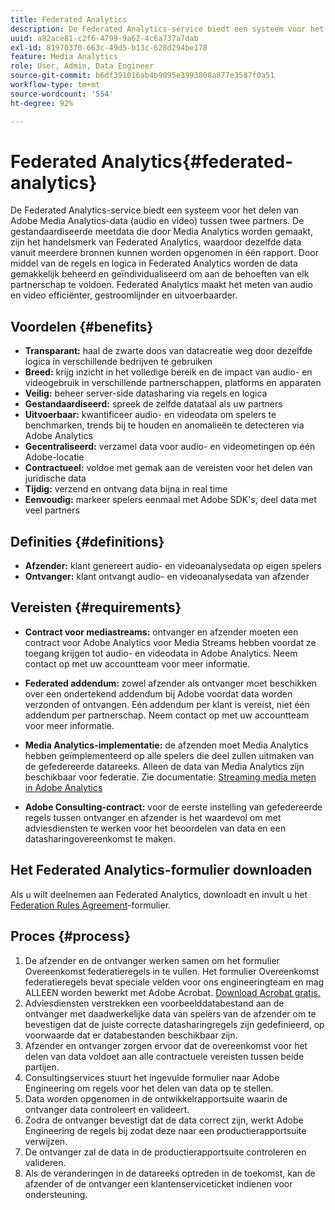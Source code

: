 ```yaml
---
title: Federated Analytics
description: De Federated Analytics-service biedt een systeem voor het delen van Adobe Analytics voor het streamen van mediagegevens tussen twee partners.
uuid: a82ace81-c2f6-4799-9a62-4c6a737a7dab
exl-id: 81970370-663c-49d5-b13c-628d294be178
feature: Media Analytics
role: User, Admin, Data Engineer
source-git-commit: b6df391016ab4b9095e3993808a877e3587f0a51
workflow-type: tm+mt
source-wordcount: '554'
ht-degree: 92%

---
```


# Federated Analytics{#federated-analytics}

De Federated Analytics-service biedt een systeem voor het delen van Adobe Media Analytics-data (audio en video) tussen twee partners.
De gestandaardiseerde meetdata die door Media Analytics worden gemaakt, zijn het handelsmerk van Federated Analytics, waardoor dezelfde data vanuit meerdere bronnen kunnen worden opgenomen in één rapport.
Door middel van de regels en logica in Federated Analytics worden de data gemakkelijk beheerd en geïndividualiseerd om aan de behoeften van elk partnerschap te voldoen.
Federated Analytics maakt het meten van audio en video efficiënter, gestroomlijnder en uitvoerbaarder.

## Voordelen {#benefits}

* **Transparant:** haal de zwarte doos van datacreatie weg door dezelfde logica in verschillende bedrijven te gebruiken
* **Breed:** krijg inzicht in het volledige bereik en de impact van audio- en videogebruik in verschillende partnerschappen, platforms en apparaten
* **Veilig:** beheer server-side datasharing via regels en logica
* **Gestandaardiseerd:** spreek de zelfde datataal als uw partners
* **Uitvoerbaar:** kwantificeer audio- en videodata om spelers te benchmarken, trends bij te houden en anomalieën te detecteren via Adobe Analytics
* **Gecentraliseerd:** verzamel data voor audio- en videometingen op één Adobe-locatie
* **Contractueel:** voldoe met gemak aan de vereisten voor het delen van juridische data
* **Tijdig:** verzend en ontvang data bijna in real time
* **Eenvoudig:** markeer spelers eenmaal met Adobe SDK&#39;s, deel data met veel partners

## Definities {#definitions}

* **Afzender:** klant genereert audio- en videoanalysedata op eigen spelers
* **Ontvanger:** klant ontvangt audio- en videoanalysedata van afzender

## Vereisten {#requirements}

* **Contract voor mediastreams:** ontvanger en afzender moeten een contract voor Adobe Analytics voor Media Streams hebben voordat ze toegang krijgen tot audio- en videodata in Adobe Analytics. Neem contact op met uw accountteam voor meer informatie.
* **Federated addendum:** zowel afzender als ontvanger moet beschikken over een ondertekend addendum bij Adobe voordat data worden verzonden of ontvangen. Eén addendum per klant is vereist, niet één addendum per partnerschap. Neem contact op met uw accountteam voor meer informatie.

* **Media Analytics-implementatie:** de afzenden moet Media Analytics hebben geïmplementeerd op alle spelers die deel zullen uitmaken van de gefedereerde datareeks. Alleen de data van Media Analytics zijn beschikbaar voor federatie. Zie documentatie: [Streaming media meten in Adobe Analytics](/help/media-overview.md)

* **Adobe Consulting-contract:** voor de eerste instelling van gefedereerde regels tussen ontvanger en afzender is het waardevol om met adviesdiensten te werken voor het beoordelen van data en een datasharingovereenkomst te maken.

## Het Federated Analytics-formulier downloaden

Als u wilt deelnemen aan Federated Analytics, downloadt en invult u het [Federation Rules Agreement](federated-analytics-form.pdf)-formulier.


## Proces {#process}

1. De afzender en de ontvanger werken samen om het formulier Overeenkomst federatieregels in te vullen. Het formulier Overeenkomst federatieregels bevat speciale velden voor ons engineeringteam en mag ALLEEN worden bewerkt met Adobe Acrobat. [Download Acrobat gratis.](https://get.adobe.com/nl/reader/)
1. Adviesdiensten verstrekken een voorbeelddatabestand aan de ontvanger met daadwerkelijke data van spelers van de afzender om te bevestigen dat de juiste correcte datasharingregels zijn gedefinieerd, op voorwaarde dat er databestanden beschikbaar zijn.
1. Afzender en ontvanger zorgen ervoor dat de overeenkomst voor het delen van data voldoet aan alle contractuele vereisten tussen beide partijen.
1. Consultingservices stuurt het ingevulde formulier naar Adobe Engineering om regels voor het delen van data op te stellen.
1. Data worden opgenomen in de ontwikkelrapportsuite waarin de ontvanger data controleert en valideert.
1. Zodra de ontvanger bevestigt dat de data correct zijn, werkt Adobe Engineering de regels bij zodat deze naar een productierapportsuite verwijzen.
1. De ontvanger zal de data in de productierapportsuite controleren en valideren.
1. Als de veranderingen in de datareeks optreden in de toekomst, kan de afzender of de ontvanger een klantenserviceticket indienen voor ondersteuning.
